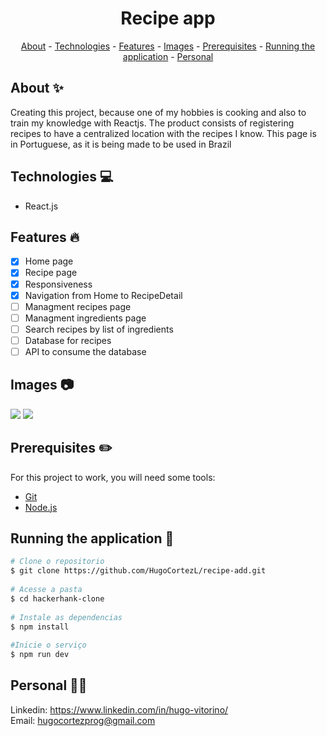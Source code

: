 <h1 align="center"> Recipe app </h1>
 
<p align="center">
    <a href="#about">About</a>
    - <a href="#technologies">Technologies</a>
    - <a href="#features">Features</a>
    - <a href="#images">Images</a>
    - <a href="#pre">Prerequisites</a>
    - <a href="#running">Running the application</a>
    - <a href="#personal">Personal</a>
</p>
 
<h2 id="about">About ✨</h2>
 
Creating this project, because one of my hobbies is cooking and also to train my knowledge with Reactjs. The product consists of registering recipes to have a centralized location with the recipes I know. This page is in Portuguese, as it is being made to be used in Brazil
 
<h2 id="technologies">Technologies 💻</h2>
 
- React.js
 
<h2 id="features">Features 🔥</h2>
 
* [X] Home page
* [X] Recipe page
* [X] Responsiveness
* [X] Navigation from Home to RecipeDetail
* [ ] Managment recipes page
* [ ] Managment ingredients page
* [ ] Search recipes by list of ingredients
* [ ] Database for recipes
* [ ] API to consume the database
 
<h2 id="images">Images 📷</h2>
<img src="https://github.com/HugoCortezL/recipe-app/tree/main/src/images/home.png"/>
<img src="https://github.com/HugoCortezL/recipe-app/tree/main/src/images/recipeInfo.png"/>

<h2 id="pre">Prerequisites ✏️</h2>
 
For this project to work, you will need some tools:
* [Git](https://git-scm.com/downloads)
* [Node.js](https://nodejs.org/en/download/)
 
<h2 id="running">Running the application 🎲</h2>
 
```bash
# Clone o repositorio
$ git clone https://github.com/HugoCortezL/recipe-add.git
 
# Acesse a pasta
$ cd hackerhank-clone
 
# Instale as dependencias
$ npm install
 
#Inicie o serviço
$ npm run dev
```
 
<h2 id="personal">Personal 🙋‍♂️</h2>
 
Linkedin: https://www.linkedin.com/in/hugo-vitorino/
</br>
Email: hugocortezprog@gmail.com
 
 
 

